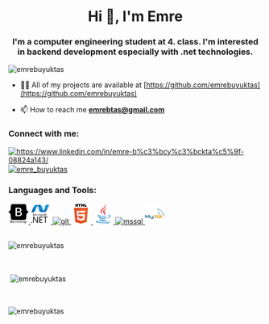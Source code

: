 <h1 align="center">Hi 👋, I'm Emre</h1>
<h3 align="center">I'm a computer engineering student at 4. class. I'm interested in backend development especially with .net technologies.</h3>

<p align="left"> <img src="https://komarev.com/ghpvc/?username=emrebuyuktas&label=Profile%20views&color=0e75b6&style=flat" alt="emrebuyuktas" /> </p>

- 👨‍💻 All of my projects are available at [https://github.com/emrebuyuktas](https://github.com/emrebuyuktas)

- 📫 How to reach me **emrebtas@gmail.com**

<h3 align="left">Connect with me:</h3>
<p align="left">
<a href="https://www.linkedin.com/in/emre-b%C3%BCy%C3%BCkta%C5%9F-08824a143/" target="blank"><img align="center" src="https://raw.githubusercontent.com/rahuldkjain/github-profile-readme-generator/master/src/images/icons/Social/linked-in-alt.svg" alt="https://www.linkedin.com/in/emre-b%c3%bcy%c3%bckta%c5%9f-08824a143/" height="30" width="40" /></a>
<a href="https://instagram.com/ebtascs" target="blank"><img align="center" src="https://raw.githubusercontent.com/rahuldkjain/github-profile-readme-generator/master/src/images/icons/Social/instagram.svg" alt="emre_buyuktas" height="30" width="40" /></a>
</p>

<h3 align="left">Languages and Tools:</h3>
<p align="left"><a href="https://getbootstrap.com" target="_blank" rel="noreferrer"> <img src="https://raw.githubusercontent.com/devicons/devicon/master/icons/bootstrap/bootstrap-plain-wordmark.svg" alt="bootstrap" height="40"/> </a> <a href="https://dotnet.microsoft.com/" target="_blank" rel="noreferrer"> <img src="https://raw.githubusercontent.com/devicons/devicon/master/icons/dot-net/dot-net-original-wordmark.svg" alt="dotnet" width="40" height="40"/> </a> <a href="https://git-scm.com/" target="_blank" rel="noreferrer"> <img src="https://www.vectorlogo.zone/logos/git-scm/git-scm-icon.svg" alt="git" width="40" height="40"/> </a> <a href="https://www.w3.org/html/" target="_blank" rel="noreferrer"> <img src="https://raw.githubusercontent.com/devicons/devicon/master/icons/html5/html5-original-wordmark.svg" alt="html5" width="40" height="40"/> </a> <a href="https://www.java.com" target="_blank" rel="noreferrer"> <img src="https://raw.githubusercontent.com/devicons/devicon/master/icons/java/java-original.svg" alt="java" width="40" height="40"/> </a> <a href="https://www.microsoft.com/en-us/sql-server" target="_blank" rel="noreferrer"> <img src="https://www.svgrepo.com/show/303229/microsoft-sql-server-logo.svg" alt="mssql" width="40" height="40"/> </a> <a href="https://www.mysql.com/" target="_blank" rel="noreferrer"> <img src="https://raw.githubusercontent.com/devicons/devicon/master/icons/mysql/mysql-original-wordmark.svg" alt="mysql" width="40" height="40"/> </a> <a 
<br>
<br>
<br>
<p><img align="left" src="https://github-readme-stats.vercel.app/api/top-langs?username=emrebuyuktas&show_icons=true&locale=en&layout=compact" alt="emrebuyuktas" /></p>
<br>
<br>
<br>

<p>&nbsp;<img align="center" src="https://github-readme-stats.vercel.app/api?username=emrebuyuktas&show_icons=true&locale=en" alt="emrebuyuktas" /></p>
<br>


<p><img align="center" src="https://github-readme-streak-stats.herokuapp.com/?user=emrebuyuktas&" alt="emrebuyuktas" /></p>

